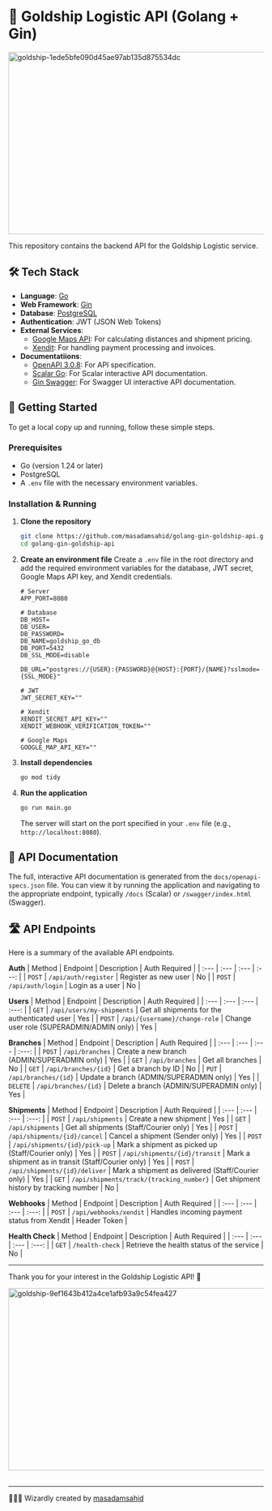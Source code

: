 # 🚚 Goldship Logistic API (Golang + Gin)


<img width="580" height="360" alt="goldship-1ede5bfe090d45ae97ab135d875534dc" src="https://github.com/user-attachments/assets/232df093-b56d-41d1-b077-72903bfea7f3" />


This repository contains the backend API for the Goldship Logistic service.

## 🛠️ Tech Stack

*   **Language**: [Go](https://go.dev/)
*   **Web Framework**: [Gin](https://gin-gonic.com/)
*   **Database**: [PostgreSQL](https://www.postgresql.org/)
*   **Authentication**: JWT (JSON Web Tokens)
*   **External Services**:
    *   [Google Maps API](https://developers.google.com/maps): For calculating distances and shipment pricing.
    *   [Xendit](https://www.xendit.co/): For handling payment processing and invoices.
*   **Documentatiions**:
    *   [OpenAPI 3.0.8](https://www.openapis.org/): For API specification.
    *   [Scalar Go](https://github.com/bdpiprava/scalar-go): For Scalar interactive API documentation.
    *   [Gin Swagger](https://github.com/swaggo/gin-swagger): For Swagger UI interactive API documentation.

## 🚀 Getting Started

To get a local copy up and running, follow these simple steps.

### Prerequisites

*   Go (version 1.24 or later)
*   PostgreSQL
*   A `.env` file with the necessary environment variables.

### Installation & Running

1.  **Clone the repository**
    ```sh
    git clone https://github.com/masadamsahid/golang-gin-goldship-api.git
    cd golang-gin-goldship-api
    ```

2.  **Create an environment file**
    Create a `.env` file in the root directory and add the required environment variables for the database, JWT secret, Google Maps API key, and Xendit credentials.
    ```env
    # Server
    APP_PORT=8080

    # Database
    DB_HOST=
    DB_USER=
    DB_PASSWORD=
    DB_NAME=goldship_go_db
    DB_PORT=5432
    DB_SSL_MODE=disable

    DB_URL="postgres://{USER}:{PASSWORD}@{HOST}:{PORT}/{NAME}?sslmode={SSL_MODE}"

    # JWT
    JWT_SECRET_KEY=""

    # Xendit
    XENDIT_SECRET_API_KEY=""
    XENDIT_WEBHOOK_VERIFICATION_TOKEN=""

    # Google Maps
    GOOGLE_MAP_API_KEY=""
    ```

3.  **Install dependencies**
    ```sh
    go mod tidy
    ```

4.  **Run the application**
    ```sh
    go run main.go
    ```
    The server will start on the port specified in your `.env` file (e.g., `http://localhost:8080`).

## 📖 API Documentation

The full, interactive API documentation is generated from the `docs/openapi-specs.json` file. You can view it by running the application and navigating to the appropriate endpoint, typically `/docs` (Scalar) or `/swagger/index.html` (Swagger).

## 🛣️ API Endpoints

Here is a summary of the available API endpoints.

**Auth**
| Method | Endpoint | Description | Auth Required |
| :--- | :--- | :--- | :---: |
| `POST` | `/api/auth/register` | Register as new user | No |
| `POST` | `/api/auth/login` | Login as a user | No |

**Users**
| Method | Endpoint | Description | Auth Required |
| :--- | :--- | :--- | :---: |
| `GET` | `/api/users/my-shipments` | Get all shipments for the authenticated user | Yes |
| `POST` | `/api/{username}/change-role` | Change user role (SUPERADMIN/ADMIN only) | Yes |

**Branches**
| Method | Endpoint | Description | Auth Required |
| :--- | :--- | :--- | :---: |
| `POST` | `/api/branches` | Create a new branch (ADMIN/SUPERADMIN only) | Yes |
| `GET` | `/api/branches` | Get all branches | No |
| `GET` | `/api/branches/{id}` | Get a branch by ID | No |
| `PUT` | `/api/branches/{id}` | Update a branch (ADMIN/SUPERADMIN only) | Yes |
| `DELETE` | `/api/branches/{id}` | Delete a branch (ADMIN/SUPERADMIN only) | Yes |

**Shipments**
| Method | Endpoint | Description | Auth Required |
| :--- | :--- | :--- | :---: |
| `POST` | `/api/shipments` | Create a new shipment | Yes |
| `GET` | `/api/shipments` | Get all shipments (Staff/Courier only) | Yes |
| `POST` | `/api/shipments/{id}/cancel` | Cancel a shipment (Sender only) | Yes |
| `POST` | `/api/shipments/{id}/pick-up` | Mark a shipment as picked up (Staff/Courier only) | Yes |
| `POST` | `/api/shipments/{id}/transit` | Mark a shipment as in transit (Staff/Courier only) | Yes |
| `POST` | `/api/shipments/{id}/deliver` | Mark a shipment as delivered (Staff/Courier only) | Yes |
| `GET` | `/api/shipments/track/{tracking_number}` | Get shipment history by tracking number | No |

**Webhooks**
| Method | Endpoint | Description | Auth Required |
| :--- | :--- | :--- | :---: |
| `POST` | `/api/webhooks/xendit` | Handles incoming payment status from Xendit | Header Token |

**Health Check**
| Method | Endpoint | Description | Auth Required |
| :--- | :--- | :--- | :---: |
| `GET` | `/health-check` | Retrieve the health status of the service | No |


---

Thank you for your interest in the Goldship Logistic API! 👋

<img width="524" height="360" alt="goldship-9ef1643b412a4ce1afb93a9c54fea427" src="https://github.com/user-attachments/assets/f580869d-4f53-4a27-a0d9-02ce5de6cb40" />

<br>
<br>

---

🧙‍♂️✨ Wizardly created by [masadamsahid](https://github.com/masadamsahid)
